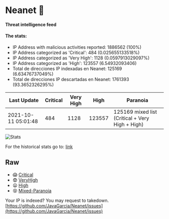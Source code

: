 # Neanet :hocho:
#### Threat intelligence feed
#### The stats:

- IP Address with malicious activities reported: 1886562 (100%)
- IP Address categorized as 'Critical':  484 (0.025655133518%)
- IP Address categorized as 'Very High':  1128 (0.0597913029097%)
- IP Address categorized as 'High':  123557 (6.54932093406)
- Total de direcciones IP indexadas en Neanet:  125169 (6.63476737049%)
- Total de direcciones IP descartadas en Neanet:  1761393 (93.3652326295%)

| Last Update | Critical | Very High | High | Paranoia |
| --- | --- | --- | --- | --- |
| 2021-10-11 05:01:48 | 484 | 1128 | 123557 | 125169 mixed list (Critical + Very High + High)|

![Stats](https://docs.google.com/spreadsheets/d/e/2PACX-1vSnaNMIXVabIpDJjufMlzH7poXnshF3mgd8Is1g9ytUEzVsP5my4Trn8f-xkoLLQ38xpL3HtmUexLo6/pubchart?oid=501124687&format=image)

For the historical stats go to: [link](/stats.csv)
## Raw
- :scream: [Critical](https://raw.githubusercontent.com/JavaGarcia/Neanet/master/blacklists/neanet_critical.txt)
- :fearful: [VeryHigh](https://raw.githubusercontent.com/JavaGarcia/Neanet/master/blacklists/neanet_veryHigh.txtt)
- :frowning: [High](https://raw.githubusercontent.com/JavaGarcia/Neanet/master/blacklists/neanet_high.txt)
- :dizzy_face: [Mixed-Paranoia](https://raw.githubusercontent.com/JavaGarcia/Neanet/master/blacklists/neanet_all.txt)


Your IP is indexed? You may request to takedown. [https://github.com/JavaGarcia/Neanet/issues](https://github.com/JavaGarcia/Neanet/issues)
































































































































































































































































































































































































































































































































































































































































































































































































































































































































































































































































































































































































































































































































































































































































































































































































































































































































































































































































































































































































































































































































































































































































































































































































































































































































































































































































































































































































































































































































































































































































































































































































































































































































































































































































































































































































































































































































































































































































































































































































































































































































































































































































































































































































































































































































































































































































































































































































































































































































































































































































































































































































































































































































































































































































































































































































































































































































































































































































































































































































































































































































































































































































































































































































































































































































































































































































































































































































































































































































































































































































































































































































































































































































































































































































































































































































































































































































































































































































































































































































































































































































































































































































































































































































































































































































































































































































































































































































































































































































































































































































































































































































































































































































































































































































































































































































